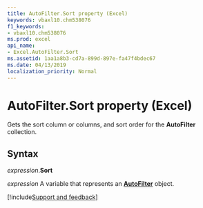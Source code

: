 ```yaml
---
title: AutoFilter.Sort property (Excel)
keywords: vbaxl10.chm538076
f1_keywords:
- vbaxl10.chm538076
ms.prod: excel
api_name:
- Excel.AutoFilter.Sort
ms.assetid: 1aa1a8b3-cd7a-899d-897e-fa47f4bdec67
ms.date: 04/13/2019
localization_priority: Normal
---
```



# AutoFilter.Sort property (Excel)

Gets the sort column or columns, and sort order for the **AutoFilter** collection.


## Syntax

_expression_.**Sort**

_expression_ A variable that represents an **[AutoFilter](Excel.AutoFilter.md)** object.




[!include[Support and feedback](~/includes/feedback-boilerplate.md)]
